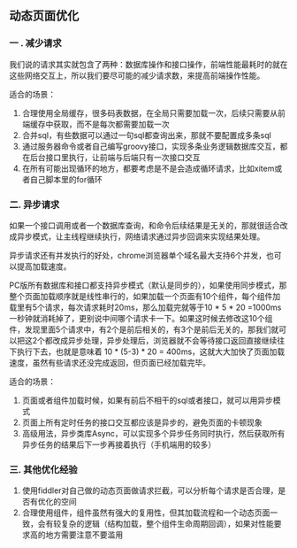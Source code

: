## 动态页面优化

### 一 . 减少请求

我们说的请求其实就包含了两种：数据库操作和接口操作，前端性能最耗时的就在这些网络交互上，所以我们要尽可能的减少请求数，来提高前端操作性能。

适合的场景：

1. 合理使用全局缓存，很多码表数据，在全局只需要加载一次，后续只需要从前端缓存中获取，而不是每次都需要加载一次
2. 合并sql，有些数据可以通过一句sql都查询出来，那就不要配置成多条sql
3. 通过服务器命令或者自己编写groovy接口，实现多条业务逻辑数据库交互，都在后台接口里执行，让前端与后端只有一次接口交互
4. 在所有可能出现循环的地方，都要考虑是不是会造成循环请求，比如xitem或者自己脚本里的for循环



### 二. 异步请求

如果一个接口调用或者一个数据库查询，和命令后续结果是无关的，那就很适合改成异步模式，让主线程继续执行，网络请求通过异步回调来实现结果处理。

异步请求还有并发执行的好处，chrome浏览器单个域名最大支持6个并发，也可以提高加载速度。

PC版所有数据库和接口都支持异步模式（默认是同步的），如果使用同步模式，那整个页面加载顺序就是线性串行的，如果加载一个页面有10个组件，每个组件加载里有5个请求，每次请求耗时20ms，那么加载完就等于10 * 5 * 20 =1000ms 一秒钟就消耗掉了，更别说中间哪个请求卡一下。如果这时候去修改这10个组件，发现里面5个请求中，有2个是前后相关的，有3个是前后无关的，那我们就可以把这2个都改成异步处理，异步处理后，浏览器就不会等待接口返回直接继续往下执行下去，也就是意味着 10 * (5-3) * 20 = 400ms，这就大大加快了页面加载速度，虽然有些请求还没完成返回，但页面已经加载完毕。

适合的场景：

1. 页面或者组件加载时候，如果有前后不相干的sql或者接口，就可以用异步模式
2. 页面上所有定时任务的接口交互都应该是异步的，避免页面的卡顿现象
3. 高级用法，异步类库Async，可以实现多个异步任务同时执行，然后获取所有异步任务的结果后下一步再接着执行（手机端用的较多）



### 三. 其他优化经验

1. 使用fiddler对自己做的动态页面做请求拦截，可以分析每个请求是否合理，是否有优化的空间
2. 合理使用组件，组件虽然有强大的复用性，但其加载流程和一个动态页面一致，会有较复杂的逻辑（结构加载，整个组件生命周期回调），如果对性能要求高的地方需要注意不要滥用

